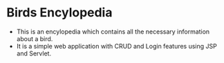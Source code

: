 # Birds Encylopedia
* This is an encylopedia which contains all the necessary information about a bird. <br/>
* It is a simple web application with CRUD and Login features using JSP and Servlet.

